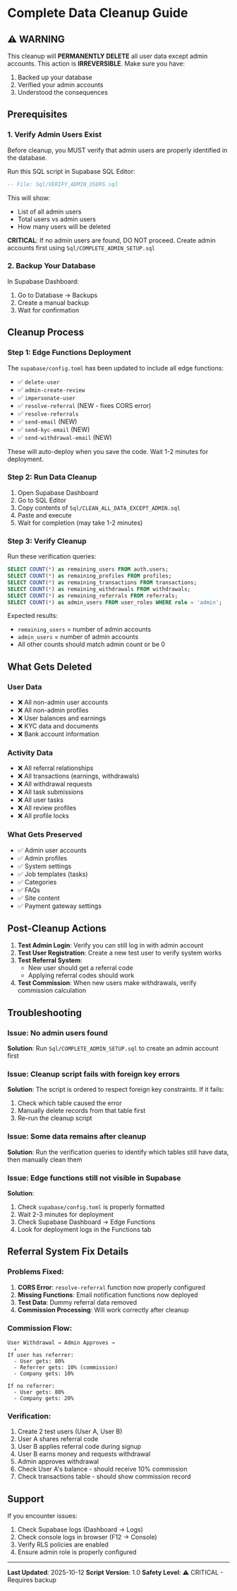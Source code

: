 # Complete Data Cleanup Guide

## ⚠️ WARNING
This cleanup will **PERMANENTLY DELETE** all user data except admin accounts. This action is **IRREVERSIBLE**. Make sure you have:
1. Backed up your database
2. Verified your admin accounts
3. Understood the consequences

## Prerequisites

### 1. Verify Admin Users Exist
Before cleanup, you MUST verify that admin users are properly identified in the database.

Run this SQL script in Supabase SQL Editor:
```sql
-- File: Sql/VERIFY_ADMIN_USERS.sql
```

This will show:
- List of all admin users
- Total users vs admin users
- How many users will be deleted

**CRITICAL**: If no admin users are found, DO NOT proceed. Create admin accounts first using `Sql/COMPLETE_ADMIN_SETUP.sql`

### 2. Backup Your Database
In Supabase Dashboard:
1. Go to Database → Backups
2. Create a manual backup
3. Wait for confirmation

## Cleanup Process

### Step 1: Edge Functions Deployment
The `supabase/config.toml` has been updated to include all edge functions:
- ✅ `delete-user`
- ✅ `admin-create-review`
- ✅ `impersonate-user`
- ✅ `resolve-referral` (NEW - fixes CORS error)
- ✅ `resolve-referrals`
- ✅ `send-email` (NEW)
- ✅ `send-kyc-email` (NEW)
- ✅ `send-withdrawal-email` (NEW)

These will auto-deploy when you save the code. Wait 1-2 minutes for deployment.

### Step 2: Run Data Cleanup

1. Open Supabase Dashboard
2. Go to SQL Editor
3. Copy contents of `Sql/CLEAN_ALL_DATA_EXCEPT_ADMIN.sql`
4. Paste and execute
5. Wait for completion (may take 1-2 minutes)

### Step 3: Verify Cleanup

Run these verification queries:
```sql
SELECT COUNT(*) as remaining_users FROM auth.users;
SELECT COUNT(*) as remaining_profiles FROM profiles;
SELECT COUNT(*) as remaining_transactions FROM transactions;
SELECT COUNT(*) as remaining_withdrawals FROM withdrawals;
SELECT COUNT(*) as remaining_referrals FROM referrals;
SELECT COUNT(*) as admin_users FROM user_roles WHERE role = 'admin';
```

Expected results:
- `remaining_users` = number of admin accounts
- `admin_users` = number of admin accounts
- All other counts should match admin count or be 0

## What Gets Deleted

### User Data
- ❌ All non-admin user accounts
- ❌ All non-admin profiles
- ❌ User balances and earnings
- ❌ KYC data and documents
- ❌ Bank account information

### Activity Data
- ❌ All referral relationships
- ❌ All transactions (earnings, withdrawals)
- ❌ All withdrawal requests
- ❌ All task submissions
- ❌ All user tasks
- ❌ All review profiles
- ❌ All profile locks

### What Gets Preserved
- ✅ Admin user accounts
- ✅ Admin profiles
- ✅ System settings
- ✅ Job templates (tasks)
- ✅ Categories
- ✅ FAQs
- ✅ Site content
- ✅ Payment gateway settings

## Post-Cleanup Actions

1. **Test Admin Login**: Verify you can still log in with admin account
2. **Test User Registration**: Create a new test user to verify system works
3. **Test Referral System**: 
   - New user should get a referral code
   - Applying referral codes should work
4. **Test Commission**: When new users make withdrawals, verify commission calculation

## Troubleshooting

### Issue: No admin users found
**Solution**: Run `Sql/COMPLETE_ADMIN_SETUP.sql` to create an admin account first

### Issue: Cleanup script fails with foreign key errors
**Solution**: The script is ordered to respect foreign key constraints. If it fails:
1. Check which table caused the error
2. Manually delete records from that table first
3. Re-run the cleanup script

### Issue: Some data remains after cleanup
**Solution**: Run the verification queries to identify which tables still have data, then manually clean them

### Issue: Edge functions still not visible in Supabase
**Solution**: 
1. Check `supabase/config.toml` is properly formatted
2. Wait 2-3 minutes for deployment
3. Check Supabase Dashboard → Edge Functions
4. Look for deployment logs in the Functions tab

## Referral System Fix Details

### Problems Fixed:
1. **CORS Error**: `resolve-referral` function now properly configured
2. **Missing Functions**: Email notification functions now deployed
3. **Test Data**: Dummy referral data removed
4. **Commission Processing**: Will work correctly after cleanup

### Commission Flow:
```
User Withdrawal → Admin Approves → 
  ↓
If user has referrer:
  - User gets: 80%
  - Referrer gets: 10% (commission)
  - Company gets: 10%
  
If no referrer:
  - User gets: 80%
  - Company gets: 20%
```

### Verification:
1. Create 2 test users (User A, User B)
2. User A shares referral code
3. User B applies referral code during signup
4. User B earns money and requests withdrawal
5. Admin approves withdrawal
6. Check User A's balance - should receive 10% commission
7. Check transactions table - should show commission record

## Support

If you encounter issues:
1. Check Supabase logs (Dashboard → Logs)
2. Check console logs in browser (F12 → Console)
3. Verify RLS policies are enabled
4. Ensure admin role is properly configured

---

**Last Updated**: 2025-10-12
**Script Version**: 1.0
**Safety Level**: ⚠️ CRITICAL - Requires backup

